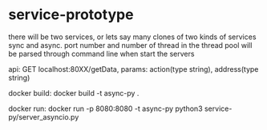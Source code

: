 # service-prototype

there will be two services, or lets say many clones of two kinds of services
sync and async. port number and number of thread in the thread pool will be parsed through command line when start the servers

api:
GET localhost:80XX/getData, params: action(type string), address(type string)

docker build:
docker build -t async-py .

docker run:
docker run -p 8080:8080 -t async-py python3 service-py/server_asyncio.py